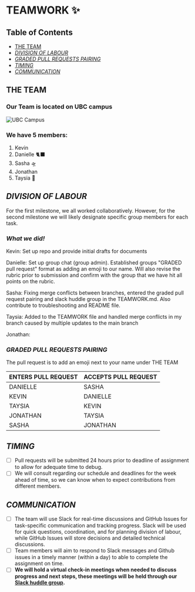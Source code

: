 # **TEAMWORK** :sparkles:

## Table of Contents
- [THE TEAM](#the-team)
- [_DIVISION OF LABOUR_](#division-of-labour)
- [_GRADED PULL REQUESTS PAIRING_](#graded-pull-requests-pairing)
- [_TIMING_](#timing)
- [_COMMUNICATION_](#communication)

## THE TEAM ##

### Our Team is located on UBC campus ###

![UBC Campus](https://visit.ubc.ca/wp-content/uploads/2019/09/UBC_mainmall1_1940x1216.jpg)

### We have 5 members: ###
1. Kevin
2. Danielle :black_cat:
3. Sasha 🛸
4. Jonathan
5. Taysia :seedling:

## _DIVISION OF LABOUR_ ##
<!-- Division of Labour: How will you divide the work required for this milestone? Be sure to include what work will be done individually, so that the work in each teammate’s pull request has clear content.
-->

For the first milestone, we all worked collaboratively. However, for the second milestone we will likely designate specific group members for each task.

### _What we did!_ ###

Kevin: Set up repo and provide initial drafts for documents 

Danielle: Set up group chat (group admin). Established groups "GRADED pull request" format as adding an emoji to our name. Will also revise the rubric prior to submission and confirm with the group that we have hit all points on the rubric.

Sasha: Fixing merge conflicts between branches, entered the graded pull request pairing and slack huddle group in the TEAMWORK.md. Also contribute to troubleshooting and README file. 

Taysia: Added to the TEAMWORK file and handled merge conflicts in my branch caused by multiple updates to the main branch

Jonathan:

### _GRADED PULL REQUESTS PAIRING_ ###
The pull request is to add an emoji next to your name under THE TEAM

ENTERS PULL REQUEST | ACCEPTS PULL REQUEST  
--------------------|---------------------  
DANIELLE | SASHA  
KEVIN | DANIELLE  
TAYSIA | KEVIN  
JONATHAN | TAYSIA  
SASHA | JONATHAN  

## _TIMING_ ##
<!-- When will you each aim to submit your pull requests, keeping in mind that another teammate will need to review your work? Warning: Do not submit your part of the project last–minute. Your teammate may not be able to review it in time.
-->
- [ ] Pull requests will be submitted 24 hours prior to deadline of assignment to allow for adequate time to debug.
- [ ] We will consult regarding our schedule and deadlines for the week ahead of time, so we can know when to expect contributions from different members.

## _COMMUNICATION_ ##
<!-- How will you communicate with each other? For example, will you be using both Slack and GitHub Issues? For what, exactly? How long will it realistically take you to respond to a message? Will you hold a regular meeting, or rely exclusively on asynchronous communication?
--> 

- [ ] The team will use Slack for real-time discussions and GitHub Issues for task-specific communication and tracking progress. 
Slack will be used for quick questions, coordination, and for planning division of labour, while GitHub Issues will store decisions and detailed technical discussions. 
- [ ] Team members will aim to respond to Slack messages and Github issues in a timely manner (within a day) to able to complete the assignment on time.
- [ ] **We will hold a virtual check-in meetings when needed to discuss progress and next steps, these meetings will be held through our [Slack huddle group](https://app.slack.com/huddle/T09A488KAUT/C09EX911AEQ).**
